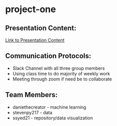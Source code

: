 # project-one
## Presentation Content:
[Link to Presentation Content](https://github.com/daniethecreator/project-one/blob/418eb36d8abb7f57e4b6eb3602dff7167cbc125d/UCB_Bootcamp_Final.pptx)

## Communication Protocols:
* Slack Channel with all three group members
* Using class time to do majority of weekly work
* Meeting through zoom if need be to collaborate
## Team Members:
* daniethecreator - machine learning
* stevenpy217 - data
* ssyed21 - repository/data visualization


